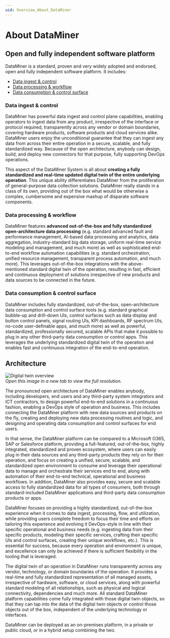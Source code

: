 ```yaml
---
uid: Overview_About_DataMiner
---
```


# About DataMiner

## Open and fully independent software platform

DataMiner is a standard, proven and very widely adopted and endorsed, open and fully independent software platform. It includes:

- [Data ingest & control](#data-ingest--control)
- [Data processing & workflow](#data-processing--workflow)
- [Data consumption & control surface](#data-consumption--control-surface)

### Data ingest & control

DataMiner has powerful data ingest and control plane capabilities, enabling operators to ingest data from any product, irrespective of the interface or protocol required, transparently across any vendor or domain boundaries, covering hardware products, software products and cloud services alike. DataMiner users enjoy the unconditional guarantee that they can ingest any data from across their entire operation in a secure, scalable, and fully standardized way. Because of the open architecture, anybody can design, build, and deploy new connectors for that purpose, fully supporting DevOps operations.

This aspect of the DataMiner System is all about **creating a fully standardized and real-time updated digital twin of the entire underlying operation**. This unique ability differentiates DataMiner from the proliferation of general-purpose data collection solutions. DataMiner really stands in a class of its own, providing out of the box what would be otherwise a complex, cumbersome and expensive mashup of disparate software components.

### Data processing & workflow

DataMiner features **advanced out-of-the-box and fully standardized open-architecture data processing** (e.g. standard advanced fault and performance management, AI-based data processing and analytics, data aggregation, industry-standard big data storage, uniform real-time service modeling and management, and much more) as well as sophisticated end-to-end workflow automation capabilities (e.g. standard orchestration, unified resource management, transparent process automation, and much more). This leverages out-of-the-box integrations with the above-mentioned standard digital twin of the operation, resulting in fast, efficient and continuous deployment of solutions irrespective of new products and data sources to be connected in the future.

### Data consumption & control surface

DataMiner includes fully standardized, out-of-the-box, open-architecture data consumption and control surface tools (e.g. standard graphical bubble-up and drill-down UIs, control surfaces such as data display and button control panels, signal routing UIs, KPI dashboards, RF spectrum UIs, no-code user-definable apps, and much more) as well as powerful, standardized, professionally secured, scalable APIs that make it possible to plug in any other third-party data consumption or control apps. This leverages the underlying standardized digital twin of the operation and enables fast and continuous integration of the end-to-end operation.

## Architecture

![Digital twin overview](~/dataminer-overview/images/DigitaL_Twin_overview.png)<br>
*Open this image in a new tab to view the full resolution.*

The pronounced open architecture of DataMiner enables anybody, including developers, end users and any third-party system integrators and ICT contractors, to design powerful end-to-end solutions in a continuous fashion, enabling a DevOps style of operation and business. This includes connecting the DataMiner platform with new data sources and products on the fly, creating and deploying new data processing routines and logic, and designing and operating data consumption and control surfaces for end users.

In that sense, the DataMiner platform can be compared to a Microsoft O365, SAP or Salesforce platform, providing a full-featured, out-of-the-box, highly integrated, standardized and proven ecosystem, where users can easily plug in their data sources and any third-party products they rely on for their operation, and focus on creating a unified, secure, scalable, and standardized open environment to consume and leverage their operational data to manage and orchestrate their services end to end, along with automation of their end-to-end technical, operational and business workflows. In addition, DataMiner also provides easy, secure and scalable access to fully standardized data for all types of consumers, both through standard-included DataMiner applications and third-party data consumption products or apps.

DataMiner focuses on providing a highly standardized, out-of-the-box experience when it comes to data ingest, processing, flow, and utilization, while providing users complete freedom to focus their time and efforts on tailoring this experience and evolving it DevOps-style in line with their specific operational and business needs (e.g. ingesting data from their specific products, modeling their specific services, crafting their specific UIs and control surfaces, creating their unique workflows, etc.). This is essential for success, because every operation and environment is unique, and excellence can only be achieved if there is sufficient flexibility in the tooling that is leveraged.

The digital twin of an operation in DataMiner runs transparently across any vendor, technology, or domain boundaries of the operation. It provides a real-time and fully standardized representation of all managed assets, irrespective of hardware, software, or cloud services, along with powerful standard modeling of all relationships, such as physical and logical connectivity, dependencies and much more. All standard DataMiner platform capabilities come fully integrated with those digital twin objects, so that they can tap into the data of the digital twin objects or control those objects out of the box, independent of the underlying technology or interfaces.

DataMiner can be deployed as an on-premises platform, in a private or public cloud, or in a hybrid setup combining the two.
